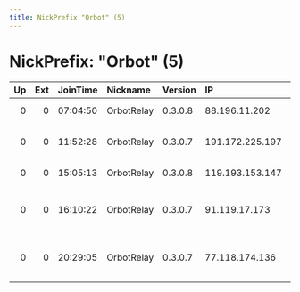 ```yaml
---
title: NickPrefix "Orbot" (5)
---
```


# NickPrefix: "Orbot" (5)

|   Up |   Ext | JoinTime   | Nickname   | Version   | IP              | AS                             | CC   |   ORp |   Dirp | OS    | Contact   |   eFamMembers |
|-----:|------:|:-----------|:-----------|:----------|:----------------|:-------------------------------|:-----|------:|-------:|:------|:----------|--------------:|
|    0 |     0 | 07:04:50   | OrbotRelay | 0.3.0.8   | 88.196.11.202   | Telia Eesti AS                 | ee   |  9001 |      0 | Linux | None      |             1 |
|    0 |     0 | 11:52:28   | OrbotRelay | 0.3.0.7   | 191.172.225.197 | Tim Celular S.A.               | br   |  9001 |      0 | Linux | None      |             1 |
|    0 |     0 | 15:05:13   | OrbotRelay | 0.3.0.8   | 119.193.153.147 | Korea Telecom                  | kr   |  9001 |      0 | Linux | None      |             1 |
|    0 |     0 | 16:10:22   | OrbotRelay | 0.3.0.7   | 91.119.17.173   | Liberty Global Operations B.V. | at   |  9001 |      0 | Linux | None      |             1 |
|    0 |     0 | 20:29:05   | OrbotRelay | 0.3.0.7   | 77.118.174.136  | Hutchison Drei Austria GmbH    | at   |  9001 |      0 | Linux | None      |             1 |

